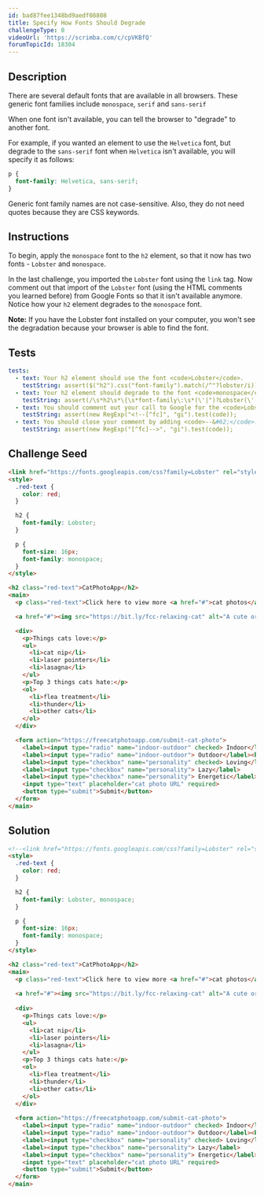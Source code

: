 ```yaml
---
id: bad87fee1348bd9aedf08808
title: Specify How Fonts Should Degrade
challengeType: 0
videoUrl: 'https://scrimba.com/c/cpVKBfQ'
forumTopicId: 18304
---
```


## Description

<section id='description'>

There are several default fonts that are available in all browsers. These generic font families include `monospace`, `serif` and `sans-serif`

When one font isn't available, you can tell the browser to "degrade" to another font.

For example, if you wanted an element to use the `Helvetica` font, but degrade to the `sans-serif` font when `Helvetica` isn't available, you will specify it as follows:

```css
p {
  font-family: Helvetica, sans-serif;
}
```

Generic font family names are not case-sensitive. Also, they do not need quotes because they are CSS keywords.

</section>

## Instructions

<section id='instructions'>

To begin, apply the `monospace` font to the `h2` element, so that it now has two fonts - `Lobster` and `monospace`.

In the last challenge, you imported the `Lobster` font using the `link` tag. Now comment out that import of the `Lobster` font (using the HTML comments you learned before) from Google Fonts so that it isn't available anymore. Notice how your `h2` element degrades to the `monospace` font.

**Note:** If you have the Lobster font installed on your computer, you won't see the degradation because your browser is able to find the font.

</section>

## Tests

<section id='tests'>

```yml
tests:
  - text: Your h2 element should use the font <code>Lobster</code>.
    testString: assert($("h2").css("font-family").match(/^"?lobster/i));
  - text: Your h2 element should degrade to the font <code>monospace</code> when <code>Lobster</code> is not available.
    testString: assert(/\s*h2\s*\{\s*font-family\:\s*(\'|")?Lobster(\'|")?,\s*monospace\s*;\s*\}/gi.test(code));
  - text: You should comment out your call to Google for the <code>Lobster</code> font by putting <code>&#60;!--</code> in front of it.
    testString: assert(new RegExp("<!--[^fc]", "gi").test(code));
  - text: You should close your comment by adding <code>--&#62;</code>.
    testString: assert(new RegExp("[^fc]-->", "gi").test(code));

```

</section>

## Challenge Seed

<section id='challengeSeed'>

<div id='html-seed'>

```html
<link href="https://fonts.googleapis.com/css?family=Lobster" rel="stylesheet" type="text/css">
<style>
  .red-text {
    color: red;
  }

  h2 {
    font-family: Lobster;
  }

  p {
    font-size: 16px;
    font-family: monospace;
  }
</style>

<h2 class="red-text">CatPhotoApp</h2>
<main>
  <p class="red-text">Click here to view more <a href="#">cat photos</a>.</p>

  <a href="#"><img src="https://bit.ly/fcc-relaxing-cat" alt="A cute orange cat lying on its back."></a>

  <div>
    <p>Things cats love:</p>
    <ul>
      <li>cat nip</li>
      <li>laser pointers</li>
      <li>lasagna</li>
    </ul>
    <p>Top 3 things cats hate:</p>
    <ol>
      <li>flea treatment</li>
      <li>thunder</li>
      <li>other cats</li>
    </ol>
  </div>

  <form action="https://freecatphotoapp.com/submit-cat-photo">
    <label><input type="radio" name="indoor-outdoor" checked> Indoor</label>
    <label><input type="radio" name="indoor-outdoor"> Outdoor</label><br>
    <label><input type="checkbox" name="personality" checked> Loving</label>
    <label><input type="checkbox" name="personality"> Lazy</label>
    <label><input type="checkbox" name="personality"> Energetic</label><br>
    <input type="text" placeholder="cat photo URL" required>
    <button type="submit">Submit</button>
  </form>
</main>
```

</div>

</section>

## Solution

<section id='solution'>

```html
<!--<link href="https://fonts.googleapis.com/css?family=Lobster" rel="stylesheet" type="text/css">-->
<style>
  .red-text {
    color: red;
  }

  h2 {
    font-family: Lobster, monospace;
  }

  p {
    font-size: 16px;
    font-family: monospace;
  }
</style>

<h2 class="red-text">CatPhotoApp</h2>
<main>
  <p class="red-text">Click here to view more <a href="#">cat photos</a>.</p>
  
  <a href="#"><img src="https://bit.ly/fcc-relaxing-cat" alt="A cute orange cat lying on its back."></a>
  
  <div>
    <p>Things cats love:</p>
    <ul>
      <li>cat nip</li>
      <li>laser pointers</li>
      <li>lasagna</li>
    </ul>
    <p>Top 3 things cats hate:</p>
    <ol>
      <li>flea treatment</li>
      <li>thunder</li>
      <li>other cats</li>
    </ol>
  </div>
  
  <form action="https://freecatphotoapp.com/submit-cat-photo">
    <label><input type="radio" name="indoor-outdoor" checked> Indoor</label>
    <label><input type="radio" name="indoor-outdoor"> Outdoor</label><br>
    <label><input type="checkbox" name="personality" checked> Loving</label>
    <label><input type="checkbox" name="personality"> Lazy</label>
    <label><input type="checkbox" name="personality"> Energetic</label><br>
    <input type="text" placeholder="cat photo URL" required>
    <button type="submit">Submit</button>
  </form>
</main>
```

</section>
